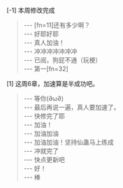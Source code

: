 
[-1] 本周修改完成
>--- [fn=11]还有多少啊？<br>
>--- 好耶好耶<br>
>--- 真人加油！<br>
>--- 冲冲冲冲冲冲冲<br>
>--- 已阅，狗屁不通（玩梗）<br>
>--- 第一[fn=32]<br>

[1] 这周6章，加速算是半成功吧。
>--- 等你(∂ω∂)<br>
>--- 最后再说一遍，真人要加速了。<br>
>--- 快修完了耶<br>
>--- 加油！<br>
>--- 加油加油<br>
>--- 加油加油！坚持仙蛊马上练成<br>
>--- 冲就完了<br>
>--- 快点更新吧<br>
>--- 好！<br>
>--- 棒<br>
